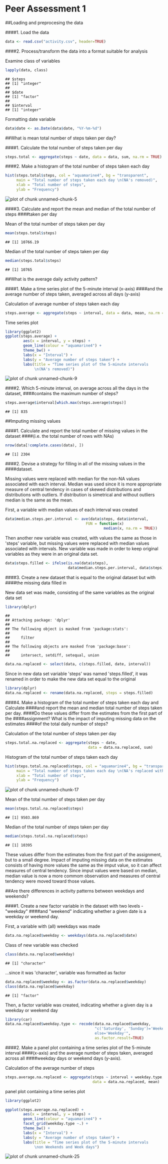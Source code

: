 Peer Assessment 1
=================


##Loading and preprocesing the data

####1. Load the data


```r
data <- read.csv("activity.csv", header=TRUE)
```


####2. Process/transform the data into a format suitable for analysis

Examine class of variables

```r
lapply(data, class)
```

```
## $steps
## [1] "integer"
## 
## $date
## [1] "factor"
## 
## $interval
## [1] "integer"
```

Formatting date variable

```r
data$date <- as.Date(data$date, "%Y-%m-%d")
```



##What is mean total number of steps taken per day?

####1. Calculate the total number of steps taken per day


```r
steps.total <- aggregate(steps ~ date, data = data, sum, na.rm = TRUE)
```


####2. Make a histogram of the total number of steps taken each day


```r
hist(steps.total$steps, col = "aquamarine4", bg = "transparent", 
     main = "Total number of steps taken each day \n(NA's removed)",
     xlab = "Total number of steps",
     ylab = "Frequency")
```

![plot of chunk unnamed-chunk-5](figure/unnamed-chunk-5-1.png) 


####3. Calculate and report the mean and median of the total number of steps 
####taken per day

Mean of the total number of steps taken per day

```r
mean(steps.total$steps)
```

```
## [1] 10766.19
```

Median of the total number of steps taken per day

```r
median(steps.total$steps)
```

```
## [1] 10765
```



##What is the average daily activity pattern?

####1. Make a time series plot of the 5-minute interval (x-axis) 
####and the average number of steps taken, averaged across all days (y-axis)

Calculation of average number of steps taken each day

```r
steps.average <- aggregate(steps ~ interval, data = data, mean, na.rm = TRUE)
```

Time series plot

```r
library(ggplot2)
ggplot(steps.average) +
        aes(x = interval, y = steps) + 
        geom_line(colour = "aquamarine4") +
        theme_bw() + 
        labs(x = "Interval") + 
        labs(y = "Average number of steps taken") +
        labs(title = "Time series plot of the 5-minute intervals 
             \n(NA's removed)")
```

![plot of chunk unnamed-chunk-9](figure/unnamed-chunk-9-1.png) 


####2. Which 5-minute interval, on average across all the days in the dataset, 
####contains the maximum number of steps?


```r
steps.average$interval[which.max(steps.average$steps)]
```

```
## [1] 835
```



##Imputing missing values

####1. Calculate and report the total number of missing values in the dataset 
####(i.e. the total number of rows with NAs)


```r
nrow(data[!complete.cases(data), ])
```

```
## [1] 2304
```


####2. Devise a strategy for filling in all of the missing values in the 
####dataset. 

Missing values were replaced with median for the non-NA values associated with 
each interval. Median was used since it is more appropriate measure of 
central tendency in cases of skewed distributions and distributions with 
outliers. If distribution is simetrical and without outliers median is the same
as the mean.

First, a variable with median values of each interval was created

```r
data$median.steps.per.interval <- ave(data$steps, data$interval, 
                                    FUN = function(x) 
                                            median(x, na.rm = TRUE))
```

Then another new variable was created, with values the same as those in 'steps'
variable, but missing values were replaced with median values associated with
intervals. New variable was made in order to keep original variables as they 
were in an original data set.

```r
data$steps.filled <- ifelse(is.na(data$steps), 
                            data$median.steps.per.interval, data$steps)
```


####3. Create a new dataset that is equal to the original dataset but with 
####the missing data filled in

New data set was made, consisting of the same variables as the original data set

```r
library(dplyr)
```

```
## 
## Attaching package: 'dplyr'
## 
## The following object is masked from 'package:stats':
## 
##     filter
## 
## The following objects are masked from 'package:base':
## 
##     intersect, setdiff, setequal, union
```

```r
data.na.replaced <- select(data, c(steps.filled, date, interval))
```

Since in new data set variable 'steps' was named 'steps.filled', it was renamed
in order to make the new data set equal to the original

```r
library(dplyr)
data.na.replaced <- rename(data.na.replaced, steps = steps.filled)
```


####4. Make a histogram of the total number of steps taken each day and Calculate 
####and report the mean and median total number of steps taken per day. 
####Do these values differ from the estimates from the first part of the 
####assignment? What is the impact of imputing missing data on the estimates 
####of the total daily number of steps?

Calculation of the total number of steps taken per day

```r
steps.total.na.replaced <- aggregate(steps ~ date, 
                                     data = data.na.replaced, sum)
```

Histogram of the total number of steps taken each day

```r
hist(steps.total.na.replaced$steps, col = "aquamarine4", bg = "transparent", 
     main = "Total number of steps taken each day \n(NA's replaced with median)",
     xlab = "Total number of steps",
     ylab = "Frequency")
```

![plot of chunk unnamed-chunk-17](figure/unnamed-chunk-17-1.png) 

Mean of the total number of steps taken per day

```r
mean(steps.total.na.replaced$steps)
```

```
## [1] 9503.869
```

Median of the total number of steps taken per day

```r
median(steps.total.na.replaced$steps)
```

```
## [1] 10395
```

These values differ from the estimates from the first part of the assignment, 
but to a small degree. Impact of imputing missing data on the estimates consists
of having more values the same as the imput value, so it can affect measures of 
central tendency. Since imput values were based on median, median value is now 
a more commom observation and measures of central tendency were moved toward 
those values.



##Are there differences in activity patterns between weekdays and weekends?

####1. Create a new factor variable in the dataset with two levels - "weekday" 
####and "weekend" indicating whether a given date is a weekday or weekend day.

First, a variable with (all) weekdays was made

```r
data.na.replaced$weekday <- weekdays(data.na.replaced$date)
```

Class of new variable was checked

```r
class(data.na.replaced$weekday)
```

```
## [1] "character"
```

...since it was 'character', variable was formatted as factor

```r
data.na.replaced$weekday <- as.factor(data.na.replaced$weekday)
class(data.na.replaced$weekday)
```

```
## [1] "factor"
```

Then, a factor variable was created, indicating whether a given day 
is a weekday or weekend day

```r
library(car)
data.na.replaced$weekday.type <- recode(data.na.replaced$weekday,
                                        "c('Saturday', 'Sunday')='Weekend day';
                                        else='Weekday'",
                                        as.factor.result=TRUE)
```


####2. Make a panel plot containing a time series plot of the 5-minute interval 
####(x-axis) and the average number of steps taken, averaged across all 
####weekday days or weekend days (y-axis). 

Calculation of the average number of steps

```r
steps.average.na.replaced <- aggregate(steps ~ interval + weekday.type, 
                                       data = data.na.replaced, mean)
```

panel plot containing a time series plot

```r
library(ggplot2)

ggplot(steps.average.na.replaced) +
        aes(x = interval, y = steps) + 
        geom_line(colour = "aquamarine4") +
        facet_grid(weekday.type ~.) + 
        theme_bw() + 
        labs(x = "Interval") + 
        labs(y = "Average number of steps taken") +
        labs(title = "Time series plot of the 5-minute intervals 
             \non Weekends and Week days")
```

![plot of chunk unnamed-chunk-25](figure/unnamed-chunk-25-1.png) 




